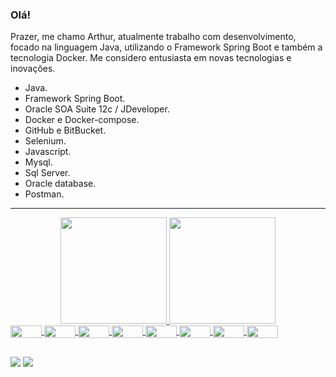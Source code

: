 ### Olá!

Prazer, me chamo Arthur, atualmente trabalho com desenvolvimento, focado na linguagem Java, utilizando o Framework Spring Boot e também a tecnologia Docker. Me considero entusiasta em novas tecnologias e inovações. 

- Java.
- Framework Spring Boot.
- Oracle SOA Suite 12c / JDeveloper.
- Docker e Docker-compose.
- GitHub e BitBucket.
- Selenium.
- Javascript.
- Mysql.
- Sql Server.
- Oracle database.
- Postman.
<hr>


<div align="center">
  <a href="https://github.com/Bighetto">
  <img height="170em" src="https://github-readme-stats.vercel.app/api?username=Bighetto&show_icons=true&theme=dracula&include_all_commits=true&count_private=true"/>
  <img height="170em" src="https://github-readme-stats.vercel.app/api/top-langs/?username=Bighetto&layout=compact&langs_count=7&theme=dracula"/>
</div>
  
  <div style="display: inline_block">
  <img align="center" alt="" height="20" width="50" src="https://img.shields.io/badge/Java-ED8B00?style=for-the-badge&logo=java&logoColor=white" />
  <img align="center" alt="" height="20" width="50" src="https://img.shields.io/badge/Spring-6DB33F?style=for-the-badge&logo=spring&logoColor=white" />
  <img align="center" alt="" height="20" width="50" src="https://img.shields.io/badge/Postman-FF6C37?style=for-the-badge&logo=Postman&logoColor=white" />
  <img align="center" alt="" height="20" width="50" src="https://img.shields.io/badge/MySQL-005C84?style=for-the-badge&logo=mysql&logoColor=white" />
  <img align="center" alt="" height="20" width="50" src="https://img.shields.io/badge/Oracle-F80000?style=for-the-badge&logo=oracle&logoColor=black" />
  <img align="center" alt="" height="20" width="50" src="https://img.shields.io/badge/Linux-FCC624?style=for-the-badge&logo=linux&logoColor=black" />
  <img align="center" alt="" height="20" width="50" src="https://img.shields.io/badge/GitHub-100000?style=for-the-badge&logo=github&logoColor=white" />
  <img align="center" alt="" height="20" width="50" src="https://img.shields.io/badge/Docker-6495ED?style=for-the-badge&logo=docker&logoColor=white" />
</div>

  ##
  
<div>
   <a href="https://discord.gg/" target="_blank"><img src="https://img.shields.io/badge/Discord-7289DA?style=for-the-badge&logo=discord&logoColor=white" target="_blank"></a> 
  <a href="www.linkedin.com/in/ArthurBighetto" target="_blank"><img src="https://img.shields.io/badge/-LinkedIn-%230077B5?style=for-the-badge&logo=linkedin&logoColor=white" target="_blank"></a> 
</div>
